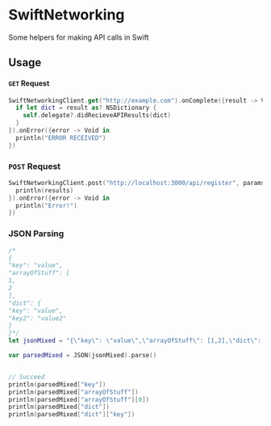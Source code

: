 SwiftNetworking
===============

Some helpers for making API calls in Swift


## Usage

#### `GET` Request

```swift
SwiftNetworkingClient.get("http://example.com").onComplete({result -> Void in
  if let dict = result as? NSDictionary {
    self.delegate?.didRecieveAPIResults(dict)
  }
}).onError({error -> Void in
  println("ERROR RECEIVED")
})

```

### `POST` Request
```swift
SwiftNetworkingClient.post("http://localhost:3000/api/register", params: ["username":"something", "token":"something"] ).onComplete({results -> Void in
  println(results)
}).onError({error -> Void in
  println("Error!")
})
```


### JSON Parsing
```swift
/*
{
"key": "value",
"arrayOfStuff": [
1,
2
],
"dict": {
"key": "value",
"key2": "value2"
}
}*/
let jsonMixed = "{\"key\": \"value\",\"arrayOfStuff\": [1,2],\"dict\": {\"key\": \"value\",\"key2\": \"value2\"}}"

var parsedMixed = JSON(jsonMixed).parse()


// Succeed
println(parsedMixed["key"])
println(parsedMixed["arrayOfStuff"])
println(parsedMixed["arrayOfStuff"][0])
println(parsedMixed["dict"])
println(parsedMixed["dict"]["key"])
```
